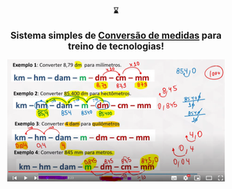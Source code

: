 <h3 align="center">
  <p> ⌛ <h2 align="center">Sistema simples de <a href="https://www.convertworld.com/pt/"> Conversão de medidas</a> para treino de tecnologias!</h2></p>
  <img 
    src="./assets\img.png"
  />
</h2>
